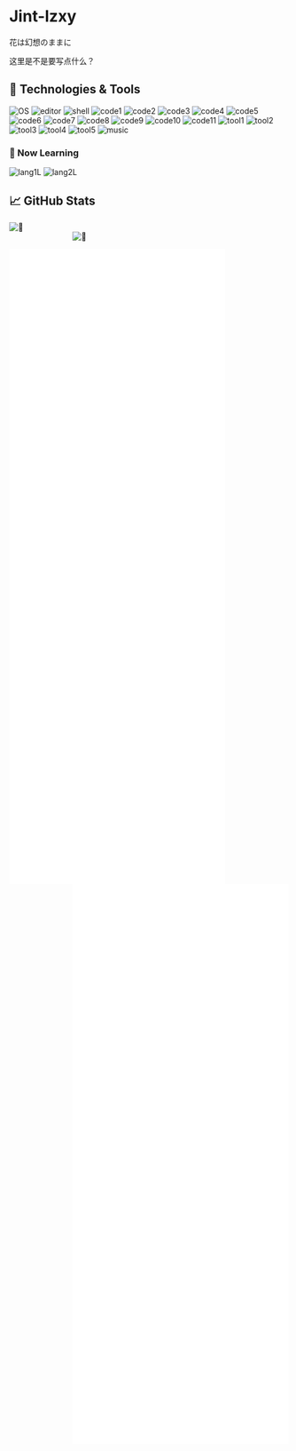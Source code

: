 # Jint-lzxy
花は幻想のままに

这里是不是要写点什么？

## 🔧 Technologies & Tools
![OS](https://img.shields.io/badge/OS-Darwin-informational?style=flat&logo=apple&logoColor=white&color=2bbc8a)
![editor](https://img.shields.io/badge/Editor-Neovim-informational?style=flat&logo=neovim&logoColor=white&color=2bbc8a)
![shell](https://img.shields.io/badge/Shell-Zsh-informational?style=flat&logo=GNU%20Bash&logoColor=white&color=2bbc8a)
![code1](https://img.shields.io/badge/Code-C++-informational?style=flat&logo=cplusplus&logoColor=white&color=2bbc8a)
![code2](https://img.shields.io/badge/Code-Lua-informational?style=flat&logo=lua&logoColor=white&color=2bbc8a)
![code3](https://img.shields.io/badge/Code-C%23-informational?style=flat&logo=csharp&logoColor=white&color=2bbc8a)
![code4](https://img.shields.io/badge/Code-C-informational?style=flat&logo=c&logoColor=white&color=2bbc8a)
![code5](https://img.shields.io/badge/Code-Swift-informational?style=flat&logo=swift&logoColor=white&color=2bbc8a)
![code6](https://img.shields.io/badge/Code-HLSL-informational?style=flat&logo=googleearth&logoColor=white&color=2bbc8a)
![code7](https://img.shields.io/badge/Code-CMake-informational?style=flat&logo=cmake&logoColor=white&color=2bbc8a)
![code8](https://img.shields.io/badge/Code-JavaScript-informational?style=flat&logo=javascript&logoColor=white&color=2bbc8a)
![code9](https://img.shields.io/badge/Code-Golang-informational?style=flat&logo=go&logoColor=white&color=2bbc8a)
![code10](https://img.shields.io/badge/Code-HTML5-informational?style=flat&logo=html5&logoColor=white&color=2bbc8a)
![code11](https://img.shields.io/badge/Code-CSS3-informational?style=flat&logo=css3&logoColor=white&color=2bbc8a)<!--![code12](https://img.shields.io/badge/Code-Python-informational?style=flat&logo=python&logoColor=white&color=2bbc8a)-->
![tool1](https://img.shields.io/badge/Tools-Direct%20X-informational?style=flat&logo=windows&logoColor=white&color=2bbc8a)
![tool2](https://img.shields.io/badge/Tools-.NET-informational?style=flat&logo=dotnet&logoColor=white&color=2bbc8a)
![tool3](https://img.shields.io/badge/Tools-Homebrew-informational?style=flat&logo=homebrew&logoColor=white&color=2bbc8a)
![tool4](https://img.shields.io/badge/Tools-Cocos2D-informational?style=flat&logo=cocos&logoColor=white&color=2bbc8a)
![tool5](https://img.shields.io/badge/Tools-Git-informational?style=flat&logo=git&logoColor=white&color=2bbc8a)
![music](https://img.shields.io/badge/Music-Logic%20Pro%20X-informational?style=flat&logo=applemusic&logoColor=white&color=2bbc8a)

### 🌟 Now Learning
![lang1L](https://img.shields.io/badge/Learning-Ruby-informational?style=flat&logo=ruby&logoColor=white&color=2bbc8a)
![lang2L](https://img.shields.io/badge/Learning-Java-informational?style=flat&logo=java&logoColor=white&color=2bbc8a)

## 📈 GitHub Stats

[<img align="left" width="405" alt="🥰" src="https://github-readme-stats.vercel.app/api?username=Jint-lzxy&show_icons=true&count_private=true&theme=buefy">](#)
[<img align="right" width="390" alt="🥰" src="https://github-readme-streak-stats.herokuapp.com/?user=Jint-lzxy&theme=buefy">](#)

<br />

<br />

[<img align="left" width="390" alt="🥰" src="/general.svg">](#)
[<img align="right" width="390" alt="🥰" src="/addon.svg">](#)
[<img align="right" width="390" alt="🥰" src="/achievements.svg">](#)

<!--
**Jint-lzxy/Jint-lzxy** is a ✨ _special_ ✨ repository because its `README.md` (this file) appears on your GitHub profile.

Here are some ideas to get you started:

- 🔭 I’m currently working on ...
- 🌱 I’m currently learning ...
- 👯 I’m looking to collaborate on ...
- 🤔 I’m looking for help with ...
- 💬 Ask me about ...
- 📫 How to reach me: ...
- 😄 Pronouns: ...
- ⚡ Fun fact: ...
-->
